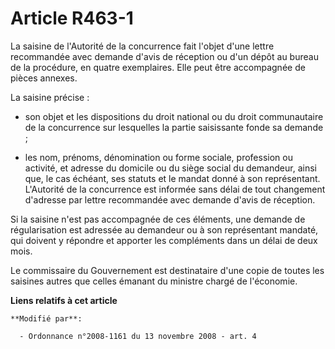 # Article R463-1

La saisine de l'Autorité de la concurrence fait l'objet d'une lettre recommandée avec demande d'avis de réception ou d'un
dépôt au bureau de la procédure, en quatre exemplaires. Elle peut être accompagnée de pièces annexes. 

La saisine précise :

- son objet et les dispositions du droit national ou du droit communautaire de la concurrence sur lesquelles la partie
saisissante fonde sa demande ;

- les nom, prénoms, dénomination ou forme sociale, profession ou activité, et adresse du domicile ou du siège social du
demandeur, ainsi que, le cas échéant, ses statuts et le mandat donné à son représentant. L'Autorité de la concurrence est
informée sans délai de tout changement d'adresse par lettre recommandée avec demande d'avis de réception. 

Si la saisine n'est pas accompagnée de ces éléments, une demande de régularisation est adressée au demandeur ou à son
représentant mandaté, qui doivent y répondre et apporter les compléments dans un délai de deux mois. 

Le commissaire du Gouvernement est destinataire d'une copie de toutes les saisines autres que celles émanant du ministre
chargé de l'économie.

**Liens relatifs à cet article**

	**Modifié par**:

	  - Ordonnance n°2008-1161 du 13 novembre 2008 - art. 4
